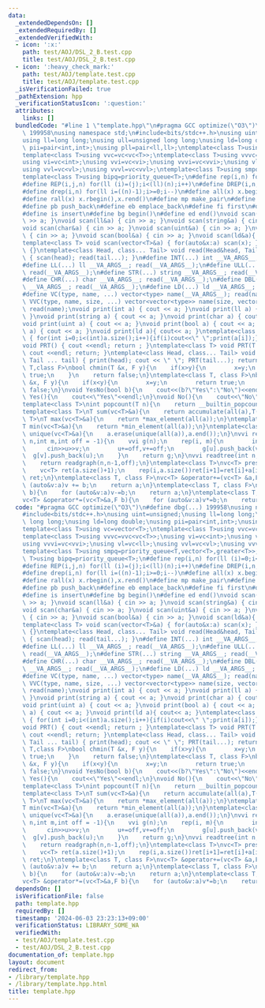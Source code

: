 ```yaml
---
data:
  _extendedDependsOn: []
  _extendedRequiredBy: []
  _extendedVerifiedWith:
  - icon: ':x:'
    path: test/AOJ/DSL_2_B.test.cpp
    title: test/AOJ/DSL_2_B.test.cpp
  - icon: ':heavy_check_mark:'
    path: test/AOJ/template.test.cpp
    title: test/AOJ/template.test.cpp
  _isVerificationFailed: true
  _pathExtension: hpp
  _verificationStatusIcon: ':question:'
  attributes:
    links: []
  bundledCode: "#line 1 \"template.hpp\"\n#pragma GCC optimize(\"O3\")\n#define dbg(...)\
    \ 199958\nusing namespace std;\n#include<bits/stdc++.h>\nusing uint=unsigned;\n\
    using ll=long long;\nusing ull=unsigned long long;\nusing ld=long double;\nusing\
    \ pii=pair<int,int>;\nusing pll=pair<ll,ll>;\ntemplate<class T>using vc=vector<T>;\n\
    template<class T>using vvc=vc<vc<T>>;\ntemplate<class T>using vvvc=vvc<vc<T>>;\n\
    using vi=vc<int>;\nusing vvi=vc<vi>;\nusing vvvi=vc<vvi>;\nusing vl=vc<ll>;\n\
    using vvl=vc<vl>;\nusing vvvl=vc<vvl>;\ntemplate<class T>using smpq=priority_queue<T,vector<T>,greater<T>>;\n\
    template<class T>using bipq=priority_queue<T>;\n#define rep(i,n) for(ll (i)=0;i<(ll)(n);i++)\n\
    #define REP(i,j,n) for(ll (i)=(j);i<(ll)(n);i++)\n#define DREP(i,n,m) for(ll (i)=(n);i>=(m);i--)\n\
    #define drep(i,n) for(ll i=((n)-1);i>=0;i--)\n#define all(x) x.begin(),x.end()\n\
    #define rall(x) x.rbegin(),x.rend()\n#define mp make_pair\n#define mt make_tuple\n\
    #define pb push_back\n#define eb emplace_back\n#define fi first\n#define se second\n\
    #define is insert\n#define bg begin()\n#define ed end()\nvoid scan(int&a) { cin\
    \ >> a; }\nvoid scan(ll&a) { cin >> a; }\nvoid scan(string&a) { cin >> a; }\n\
    void scan(char&a) { cin >> a; }\nvoid scan(uint&a) { cin >> a; }\nvoid scan(ull&a)\
    \ { cin >> a; }\nvoid scan(bool&a) { cin >> a; }\nvoid scan(ld&a){ cin>> a;}\n\
    template<class T> void scan(vector<T>&a) { for(auto&x:a) scan(x); }\nvoid read()\
    \ {}\ntemplate<class Head, class... Tail> void read(Head&head, Tail&... tail)\
    \ { scan(head); read(tail...); }\n#define INT(...) int __VA_ARGS__; read(__VA_ARGS__);\n\
    #define LL(...) ll __VA_ARGS__; read(__VA_ARGS__);\n#define ULL(...) ull __VA_ARGS__;\
    \ read(__VA_ARGS__);\n#define STR(...) string __VA_ARGS__; read(__VA_ARGS__);\n\
    #define CHR(...) char __VA_ARGS__; read(__VA_ARGS__);\n#define DBL(...) double\
    \ __VA_ARGS__; read(__VA_ARGS__);\n#define LD(...) ld __VA_ARGS__; read(__VA_ARGS__);\n\
    #define VC(type, name, ...) vector<type> name(__VA_ARGS__); read(name);\n#define\
    \ VVC(type, name, size, ...) vector<vector<type>> name(size, vector<type>(__VA_ARGS__));\
    \ read(name);\nvoid print(int a) { cout << a; }\nvoid print(ll a) { cout << a;\
    \ }\nvoid print(string a) { cout << a; }\nvoid print(char a) { cout << a; }\n\
    void print(uint a) { cout << a; }\nvoid print(bool a) { cout << a; }\nvoid print(ull\
    \ a) { cout << a; }\nvoid print(ld a){ cout<< a; }\ntemplate<class T> void print(vector<T>a)\
    \ { for(int i=0;i<(int)a.size();i++){if(i)cout<<\" \";print(a[i]);}cout<<endl;}\n\
    void PRT() { cout <<endl; return ; }\ntemplate<class T> void PRT(T a) { print(a);\
    \ cout <<endl; return; }\ntemplate<class Head, class... Tail> void PRT(Head head,\
    \ Tail ... tail) { print(head); cout << \" \"; PRT(tail...); return; }\ntemplate<class\
    \ T,class F>\nbool chmin(T &x, F y){\n    if(x>y){\n        x=y;\n        return\
    \ true;\n    }\n    return false;\n}\ntemplate<class T, class F>\nbool chmax(T\
    \ &x, F y){\n    if(x<y){\n        x=y;\n        return true;\n    }\n    return\
    \ false;\n}\nvoid YesNo(bool b){\n    cout<<(b?\"Yes\":\"No\")<<endl;\n}\nvoid\
    \ Yes(){\n    cout<<\"Yes\"<<endl;\n}\nvoid No(){\n    cout<<\"No\"<<endl;\n}\n\
    template<class T>\nint popcount(T n){\n    return __builtin_popcount(n);\n}\n\
    template<class T>\nT sum(vc<T>&a){\n    return accumulate(all(a),T(0));\n}\ntemplate<class\
    \ T>\nT max(vc<T>&a){\n    return *max_element(all(a));\n}\ntemplate<class T>\n\
    T min(vc<T>&a){\n    return *min_element(all(a));\n}\ntemplate<class T>\nvoid\
    \ unique(vc<T>&a){\n    a.erase(unique(all(a)),a.end());\n}\nvvi readgraph(int\
    \ n,int m,int off = -1){\n    vvi g(n);\n    rep(i, m){\n        int u,v;\n  \
    \      cin>>u>>v;\n        u+=off,v+=off;\n        g[u].push_back(v);\n      \
    \  g[v].push_back(u);\n    }\n    return g;\n}\nvvi readtree(int n,int off=-1){\n\
    \    return readgraph(n,n-1,off);\n}\ntemplate<class T>\nvc<T> presum(vc<T> &a){\n\
    \    vc<T> ret(a.size()+1);\n    rep(i,a.size())ret[i+1]=ret[i]+a[i];\n    return\
    \ ret;\n}\ntemplate<class T, class F>\nvc<T> &operator+=(vc<T> &a,F b){\n    for\
    \ (auto&v:a)v += b;\n    return a;\n}\ntemplate<class T, class F>\nvc<T> &operator-=(vc<T>&a,F\
    \ b){\n    for (auto&v:a)v-=b;\n    return a;\n}\ntemplate<class T, class F>\n\
    vc<T> &operator*=(vc<T>&a,F b){\n    for (auto&v:a)v*=b;\n    return a;\n}\n"
  code: "#pragma GCC optimize(\"O3\")\n#define dbg(...) 199958\nusing namespace std;\n\
    #include<bits/stdc++.h>\nusing uint=unsigned;\nusing ll=long long;\nusing ull=unsigned\
    \ long long;\nusing ld=long double;\nusing pii=pair<int,int>;\nusing pll=pair<ll,ll>;\n\
    template<class T>using vc=vector<T>;\ntemplate<class T>using vvc=vc<vc<T>>;\n\
    template<class T>using vvvc=vvc<vc<T>>;\nusing vi=vc<int>;\nusing vvi=vc<vi>;\n\
    using vvvi=vc<vvi>;\nusing vl=vc<ll>;\nusing vvl=vc<vl>;\nusing vvvl=vc<vvl>;\n\
    template<class T>using smpq=priority_queue<T,vector<T>,greater<T>>;\ntemplate<class\
    \ T>using bipq=priority_queue<T>;\n#define rep(i,n) for(ll (i)=0;i<(ll)(n);i++)\n\
    #define REP(i,j,n) for(ll (i)=(j);i<(ll)(n);i++)\n#define DREP(i,n,m) for(ll (i)=(n);i>=(m);i--)\n\
    #define drep(i,n) for(ll i=((n)-1);i>=0;i--)\n#define all(x) x.begin(),x.end()\n\
    #define rall(x) x.rbegin(),x.rend()\n#define mp make_pair\n#define mt make_tuple\n\
    #define pb push_back\n#define eb emplace_back\n#define fi first\n#define se second\n\
    #define is insert\n#define bg begin()\n#define ed end()\nvoid scan(int&a) { cin\
    \ >> a; }\nvoid scan(ll&a) { cin >> a; }\nvoid scan(string&a) { cin >> a; }\n\
    void scan(char&a) { cin >> a; }\nvoid scan(uint&a) { cin >> a; }\nvoid scan(ull&a)\
    \ { cin >> a; }\nvoid scan(bool&a) { cin >> a; }\nvoid scan(ld&a){ cin>> a;}\n\
    template<class T> void scan(vector<T>&a) { for(auto&x:a) scan(x); }\nvoid read()\
    \ {}\ntemplate<class Head, class... Tail> void read(Head&head, Tail&... tail)\
    \ { scan(head); read(tail...); }\n#define INT(...) int __VA_ARGS__; read(__VA_ARGS__);\n\
    #define LL(...) ll __VA_ARGS__; read(__VA_ARGS__);\n#define ULL(...) ull __VA_ARGS__;\
    \ read(__VA_ARGS__);\n#define STR(...) string __VA_ARGS__; read(__VA_ARGS__);\n\
    #define CHR(...) char __VA_ARGS__; read(__VA_ARGS__);\n#define DBL(...) double\
    \ __VA_ARGS__; read(__VA_ARGS__);\n#define LD(...) ld __VA_ARGS__; read(__VA_ARGS__);\n\
    #define VC(type, name, ...) vector<type> name(__VA_ARGS__); read(name);\n#define\
    \ VVC(type, name, size, ...) vector<vector<type>> name(size, vector<type>(__VA_ARGS__));\
    \ read(name);\nvoid print(int a) { cout << a; }\nvoid print(ll a) { cout << a;\
    \ }\nvoid print(string a) { cout << a; }\nvoid print(char a) { cout << a; }\n\
    void print(uint a) { cout << a; }\nvoid print(bool a) { cout << a; }\nvoid print(ull\
    \ a) { cout << a; }\nvoid print(ld a){ cout<< a; }\ntemplate<class T> void print(vector<T>a)\
    \ { for(int i=0;i<(int)a.size();i++){if(i)cout<<\" \";print(a[i]);}cout<<endl;}\n\
    void PRT() { cout <<endl; return ; }\ntemplate<class T> void PRT(T a) { print(a);\
    \ cout <<endl; return; }\ntemplate<class Head, class... Tail> void PRT(Head head,\
    \ Tail ... tail) { print(head); cout << \" \"; PRT(tail...); return; }\ntemplate<class\
    \ T,class F>\nbool chmin(T &x, F y){\n    if(x>y){\n        x=y;\n        return\
    \ true;\n    }\n    return false;\n}\ntemplate<class T, class F>\nbool chmax(T\
    \ &x, F y){\n    if(x<y){\n        x=y;\n        return true;\n    }\n    return\
    \ false;\n}\nvoid YesNo(bool b){\n    cout<<(b?\"Yes\":\"No\")<<endl;\n}\nvoid\
    \ Yes(){\n    cout<<\"Yes\"<<endl;\n}\nvoid No(){\n    cout<<\"No\"<<endl;\n}\n\
    template<class T>\nint popcount(T n){\n    return __builtin_popcount(n);\n}\n\
    template<class T>\nT sum(vc<T>&a){\n    return accumulate(all(a),T(0));\n}\ntemplate<class\
    \ T>\nT max(vc<T>&a){\n    return *max_element(all(a));\n}\ntemplate<class T>\n\
    T min(vc<T>&a){\n    return *min_element(all(a));\n}\ntemplate<class T>\nvoid\
    \ unique(vc<T>&a){\n    a.erase(unique(all(a)),a.end());\n}\nvvi readgraph(int\
    \ n,int m,int off = -1){\n    vvi g(n);\n    rep(i, m){\n        int u,v;\n  \
    \      cin>>u>>v;\n        u+=off,v+=off;\n        g[u].push_back(v);\n      \
    \  g[v].push_back(u);\n    }\n    return g;\n}\nvvi readtree(int n,int off=-1){\n\
    \    return readgraph(n,n-1,off);\n}\ntemplate<class T>\nvc<T> presum(vc<T> &a){\n\
    \    vc<T> ret(a.size()+1);\n    rep(i,a.size())ret[i+1]=ret[i]+a[i];\n    return\
    \ ret;\n}\ntemplate<class T, class F>\nvc<T> &operator+=(vc<T> &a,F b){\n    for\
    \ (auto&v:a)v += b;\n    return a;\n}\ntemplate<class T, class F>\nvc<T> &operator-=(vc<T>&a,F\
    \ b){\n    for (auto&v:a)v-=b;\n    return a;\n}\ntemplate<class T, class F>\n\
    vc<T> &operator*=(vc<T>&a,F b){\n    for (auto&v:a)v*=b;\n    return a;\n}\n"
  dependsOn: []
  isVerificationFile: false
  path: template.hpp
  requiredBy: []
  timestamp: '2024-06-03 23:23:13+09:00'
  verificationStatus: LIBRARY_SOME_WA
  verifiedWith:
  - test/AOJ/template.test.cpp
  - test/AOJ/DSL_2_B.test.cpp
documentation_of: template.hpp
layout: document
redirect_from:
- /library/template.hpp
- /library/template.hpp.html
title: template.hpp
---
```

